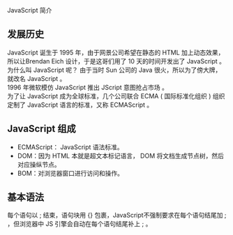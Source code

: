 JavaScript 简介

## 发展历史
JavaScript 诞生于 1995 年，由于网景公司希望在静态的 HTML 加上动态效果，所以让Brendan Eich 设计，于是这哥们用了 10 天的时间开发出了 JavaScript 。  
为什么叫 JavaScript 呢？ 由于当时 Sun 公司的 Java 很火，所以为了傍大牌，就改名 JavaScript 。  
1996 年微软模仿 JavaScript 推出 JScript 意图抢占市场 。  
为了让 JavaScript 成为全球标准，几个公司联合 ECMA ( 国际标准化组织 ) 组织定制了 JavaScript 语言的标准，又称 ECMAScript 。

## JavaScript 组成
 * ECMAScript： JavaScript 语法标准。
 * DOM：因为 HTML 本就是超文本标记语言， DOM 将文档生成节点树，然后对应操纵节点。
 * BOM：对浏览器窗口进行访问和操作。

## 基本语法
每个语句以 ; 结束，语句块用 {} 包裹，JavaScript不强制要求在每个语句结尾加 ; ，但浏览器中 JS 引擎会自动在每个语句结尾补上 ; 。